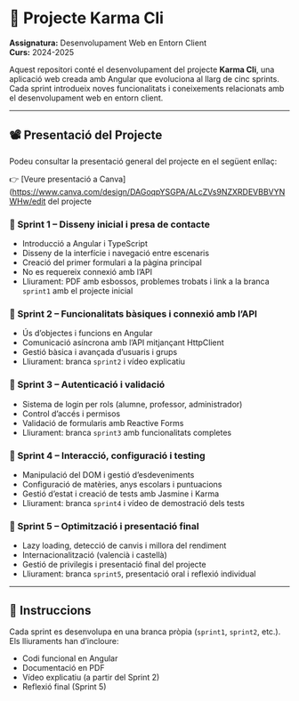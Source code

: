 # 🚀 Projecte Karma Cli

**Assignatura:** Desenvolupament Web en Entorn Client  
**Curs:** 2024-2025

Aquest repositori conté el desenvolupament del projecte **Karma Cli**, una aplicació web creada amb Angular que evoluciona al llarg de cinc sprints. Cada sprint introdueix noves funcionalitats i coneixements relacionats amb el desenvolupament web en entorn client.

---

## 📽️ Presentació del Projecte

Podeu consultar la presentació general del projecte en el següent enllaç:

👉 [Veure presentació a Canva](https://www.canva.com/design/DAGoqpYSGPA/ALcZVs9NZXRDEVBBVYNWHw/edit del projecte


### 🧩 Sprint 1 – Disseny inicial i presa de contacte
- Introducció a Angular i TypeScript
- Disseny de la interfície i navegació entre escenaris
- Creació del primer formulari a la pàgina principal
- No es requereix connexió amb l’API
- Lliurament: PDF amb esbossos, problemes trobats i link a la branca `sprint1` amb el projecte inicial

### 🧩 Sprint 2 – Funcionalitats bàsiques i connexió amb l’API
- Ús d’objectes i funcions en Angular
- Comunicació asíncrona amb l’API mitjançant HttpClient
- Gestió bàsica i avançada d’usuaris i grups
- Lliurament: branca `sprint2` i vídeo explicatiu

### 🧩 Sprint 3 – Autenticació i validació
- Sistema de login per rols (alumne, professor, administrador)
- Control d’accés i permisos
- Validació de formularis amb Reactive Forms
- Lliurament: branca `sprint3` amb funcionalitats completes

### 🧩 Sprint 4 – Interacció, configuració i testing
- Manipulació del DOM i gestió d’esdeveniments
- Configuració de matèries, anys escolars i puntuacions
- Gestió d’estat i creació de tests amb Jasmine i Karma
- Lliurament: branca `sprint4` i vídeo de demostració dels tests

### 🧩 Sprint 5 – Optimització i presentació final
- Lazy loading, detecció de canvis i millora del rendiment
- Internacionalització (valencià i castellà)
- Gestió de privilegis i presentació final del projecte
- Lliurament: branca `sprint5`, presentació oral i reflexió individual
---

## 📌 Instruccions

Cada sprint es desenvolupa en una branca pròpia (`sprint1`, `sprint2`, etc.).  
Els lliuraments han d’incloure:
- Codi funcional en Angular
- Documentació en PDF
- Vídeo explicatiu (a partir del Sprint 2)
- Reflexió final (Sprint 5)

